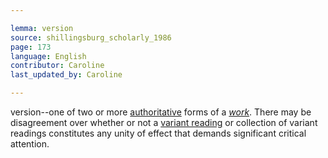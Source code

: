 ```yaml
---

lemma: version
source: shillingsburg_scholarly_1986
page: 173
language: English
contributor: Caroline
last_updated_by: Caroline

---
```


version--one of two or more [authoritative](authoritative.html) forms of a _[work](work.html)_. There may be disagreement over whether or not a [variant reading](readingVariant.html) or collection of variant readings constitutes any unity of effect that demands significant critical attention.

